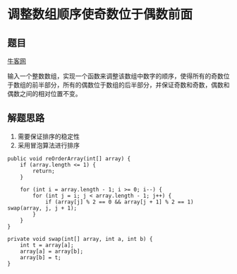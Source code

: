 # 调整数组顺序使奇数位于偶数前面

## 题目

[牛客网](https://www.nowcoder.com/practice/beb5aa231adc45b2a5dcc5b62c93f593?tpId=13&tqId=11166&tPage=1&rp=2&ru=%2Fta%2Fcoding-interviews&qru=%2Fta%2Fcoding-interviews%2Fquestion-ranking
)

输入一个整数数组，实现一个函数来调整该数组中数字的顺序，使得所有的奇数位于数组的前半部分，所有的偶数位于数组的后半部分，并保证奇数和奇数，偶数和偶数之间的相对位置不变。


## 解题思路

  1. 需要保证排序的稳定性
  2. 采用冒泡算法进行排序

```
public void reOrderArray(int[] array) {
    if (array.length <= 1) {
        return;
    }

    for (int i = array.length - 1; i >= 0; i--) {
        for (int j = i; j < array.length - 1; j++) {
            if (array[j] % 2 == 0 && array[j + 1] % 2 == 1) swap(array, j, j + 1);
        }
    }
}

private void swap(int[] array, int a, int b) {
    int t = array[a];
    array[a] = array[b];
    array[b] = t;
}
```
